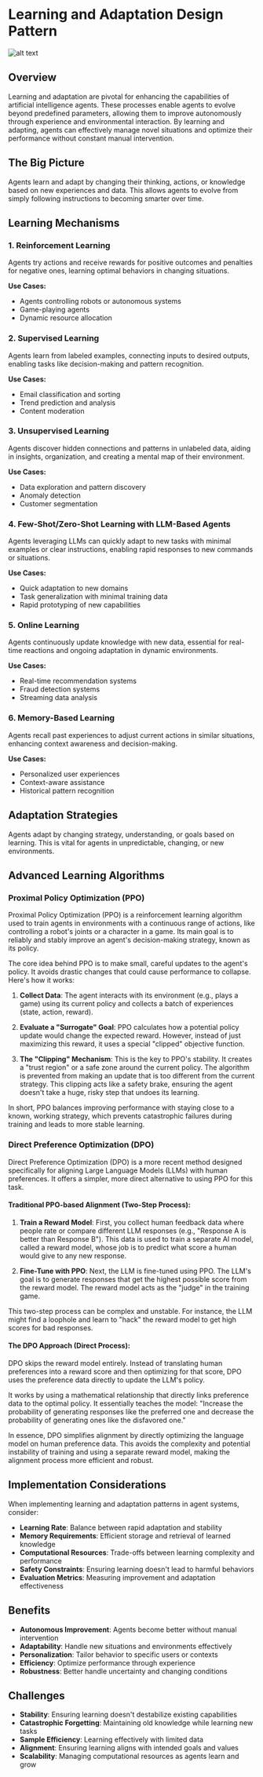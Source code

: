 # Learning and Adaptation Design Pattern

![alt text](Architecture.jpg)

## Overview

Learning and adaptation are pivotal for enhancing the capabilities of artificial intelligence agents. These processes enable agents to evolve beyond predefined parameters, allowing them to improve autonomously through experience and environmental interaction. By learning and adapting, agents can effectively manage novel situations and optimize their performance without constant manual intervention.

## The Big Picture

Agents learn and adapt by changing their thinking, actions, or knowledge based on new experiences and data. This allows agents to evolve from simply following instructions to becoming smarter over time.

## Learning Mechanisms

### 1. Reinforcement Learning
Agents try actions and receive rewards for positive outcomes and penalties for negative ones, learning optimal behaviors in changing situations. 

**Use Cases:**
- Agents controlling robots or autonomous systems
- Game-playing agents
- Dynamic resource allocation

### 2. Supervised Learning
Agents learn from labeled examples, connecting inputs to desired outputs, enabling tasks like decision-making and pattern recognition.

**Use Cases:**
- Email classification and sorting
- Trend prediction and analysis
- Content moderation

### 3. Unsupervised Learning
Agents discover hidden connections and patterns in unlabeled data, aiding in insights, organization, and creating a mental map of their environment.

**Use Cases:**
- Data exploration and pattern discovery
- Anomaly detection
- Customer segmentation

### 4. Few-Shot/Zero-Shot Learning with LLM-Based Agents
Agents leveraging LLMs can quickly adapt to new tasks with minimal examples or clear instructions, enabling rapid responses to new commands or situations.

**Use Cases:**
- Quick adaptation to new domains
- Task generalization with minimal training data
- Rapid prototyping of new capabilities

### 5. Online Learning
Agents continuously update knowledge with new data, essential for real-time reactions and ongoing adaptation in dynamic environments.

**Use Cases:**
- Real-time recommendation systems
- Fraud detection systems
- Streaming data analysis

### 6. Memory-Based Learning
Agents recall past experiences to adjust current actions in similar situations, enhancing context awareness and decision-making.

**Use Cases:**
- Personalized user experiences
- Context-aware assistance
- Historical pattern recognition

## Adaptation Strategies

Agents adapt by changing strategy, understanding, or goals based on learning. This is vital for agents in unpredictable, changing, or new environments.

## Advanced Learning Algorithms

### Proximal Policy Optimization (PPO)

Proximal Policy Optimization (PPO) is a reinforcement learning algorithm used to train agents in environments with a continuous range of actions, like controlling a robot's joints or a character in a game. Its main goal is to reliably and stably improve an agent's decision-making strategy, known as its policy.

The core idea behind PPO is to make small, careful updates to the agent's policy. It avoids drastic changes that could cause performance to collapse. Here's how it works:

1. **Collect Data**: The agent interacts with its environment (e.g., plays a game) using its current policy and collects a batch of experiences (state, action, reward).

2. **Evaluate a "Surrogate" Goal**: PPO calculates how a potential policy update would change the expected reward. However, instead of just maximizing this reward, it uses a special "clipped" objective function.

3. **The "Clipping" Mechanism**: This is the key to PPO's stability. It creates a "trust region" or a safe zone around the current policy. The algorithm is prevented from making an update that is too different from the current strategy. This clipping acts like a safety brake, ensuring the agent doesn't take a huge, risky step that undoes its learning.

In short, PPO balances improving performance with staying close to a known, working strategy, which prevents catastrophic failures during training and leads to more stable learning.

### Direct Preference Optimization (DPO)

Direct Preference Optimization (DPO) is a more recent method designed specifically for aligning Large Language Models (LLMs) with human preferences. It offers a simpler, more direct alternative to using PPO for this task.

#### Traditional PPO-based Alignment (Two-Step Process):

1. **Train a Reward Model**: First, you collect human feedback data where people rate or compare different LLM responses (e.g., "Response A is better than Response B"). This data is used to train a separate AI model, called a reward model, whose job is to predict what score a human would give to any new response.

2. **Fine-Tune with PPO**: Next, the LLM is fine-tuned using PPO. The LLM's goal is to generate responses that get the highest possible score from the reward model. The reward model acts as the "judge" in the training game.

This two-step process can be complex and unstable. For instance, the LLM might find a loophole and learn to "hack" the reward model to get high scores for bad responses.

#### The DPO Approach (Direct Process):

DPO skips the reward model entirely. Instead of translating human preferences into a reward score and then optimizing for that score, DPO uses the preference data directly to update the LLM's policy.

It works by using a mathematical relationship that directly links preference data to the optimal policy. It essentially teaches the model: "Increase the probability of generating responses like the preferred one and decrease the probability of generating ones like the disfavored one."

In essence, DPO simplifies alignment by directly optimizing the language model on human preference data. This avoids the complexity and potential instability of training and using a separate reward model, making the alignment process more efficient and robust.

## Implementation Considerations

When implementing learning and adaptation patterns in agent systems, consider:

- **Learning Rate**: Balance between rapid adaptation and stability
- **Memory Requirements**: Efficient storage and retrieval of learned knowledge
- **Computational Resources**: Trade-offs between learning complexity and performance
- **Safety Constraints**: Ensuring learning doesn't lead to harmful behaviors
- **Evaluation Metrics**: Measuring improvement and adaptation effectiveness

## Benefits

- **Autonomous Improvement**: Agents become better without manual intervention
- **Adaptability**: Handle new situations and environments effectively
- **Personalization**: Tailor behavior to specific users or contexts
- **Efficiency**: Optimize performance through experience
- **Robustness**: Better handle uncertainty and changing conditions

## Challenges

- **Stability**: Ensuring learning doesn't destabilize existing capabilities
- **Catastrophic Forgetting**: Maintaining old knowledge while learning new tasks
- **Sample Efficiency**: Learning effectively with limited data
- **Alignment**: Ensuring learning aligns with intended goals and values
- **Scalability**: Managing computational resources as agents learn and grow